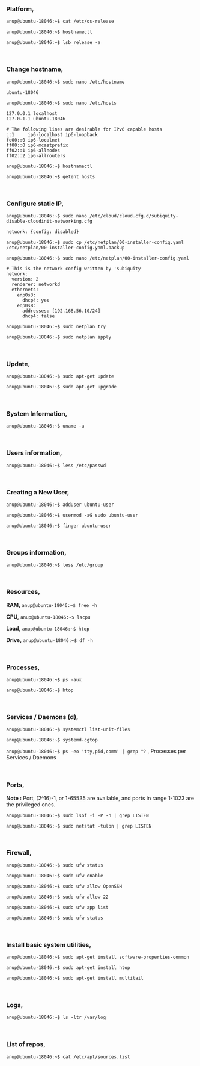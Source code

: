 ### Platform,

`anup@ubuntu-18046:~$ cat /etc/os-release`

`anup@ubuntu-18046:~$ hostnamectl`

`anup@ubuntu-18046:~$ lsb_release -a`

<br>

### Change hostname,

`anup@ubuntu-18046:~$ sudo nano /etc/hostname`

    ubuntu-18046

`anup@ubuntu-18046:~$ sudo nano /etc/hosts`

    127.0.0.1 localhost
    127.0.1.1 ubuntu-18046
    
    # The following lines are desirable for IPv6 capable hosts
    ::1     ip6-localhost ip6-loopback
    fe00::0 ip6-localnet
    ff00::0 ip6-mcastprefix
    ff02::1 ip6-allnodes
    ff02::2 ip6-allrouters

`anup@ubuntu-18046:~$ hostnamectl`

`anup@ubuntu-18046:~$ getent hosts`

<br>

### Configure static IP,

`anup@ubuntu-18046:~$ sudo nano /etc/cloud/cloud.cfg.d/subiquity-disable-cloudinit-networking.cfg`

    network: {config: disabled}


`anup@ubuntu-18046:~$ sudo cp /etc/netplan/00-installer-config.yaml /etc/netplan/00-installer-config.yaml.backup`

`anup@ubuntu-18046:~$ sudo nano /etc/netplan/00-installer-config.yaml`

    # This is the network config written by 'subiquity'
    network:
      version: 2
      renderer: networkd
      ethernets:
        enp0s3:
          dhcp4: yes
        enp0s8:
          addresses: [192.168.56.10/24]
          dhcp4: false

`anup@ubuntu-18046:~$ sudo netplan try`

`anup@ubuntu-18046:~$ sudo netplan apply`

<br>

### Update,

`anup@ubuntu-18046:~$ sudo apt-get update`

`anup@ubuntu-18046:~$ sudo apt-get upgrade`

<br>

### System Information,

`anup@ubuntu-18046:~$ uname -a`

<br>

### Users information,

`anup@ubuntu-18046:~$ less /etc/passwd`

<br>

### Creating a New User,

`anup@ubuntu-18046:~$ adduser ubuntu-user`

`anup@ubuntu-18046:~$ usermod -aG sudo ubuntu-user`

`anup@ubuntu-18046:~$ finger ubuntu-user`

<br>

### Groups information,

`anup@ubuntu-18046:~$ less /etc/group`

<br>

### Resources,

**RAM,** `anup@ubuntu-18046:~$ free -h`

**CPU,** `anup@ubuntu-18046:~$ lscpu`

**Load,** `anup@ubuntu-18046:~$ htop`

**Drive,** `anup@ubuntu-18046:~$ df -h`

<br>

### Processes,

`anup@ubuntu-18046:~$ ps -aux`

`anup@ubuntu-18046:~$ htop`

<br>

### Services / Daemons (d),

`anup@ubuntu-18046:~$ systemctl list-unit-files`

`anup@ubuntu-18046:~$ systemd-cgtop`

`anup@ubuntu-18046:~$ ps -eo 'tty,pid,comm' | grep ^?` , Processes per Services / Daemons

<br>

### Ports,

**Note :** Port, (2^16)-1, or 1-65535 are available, and ports in range 1-1023 are the privileged ones.

`anup@ubuntu-18046:~$ sudo lsof -i -P -n | grep LISTEN`

`anup@ubuntu-18046:~$ sudo netstat -tulpn | grep LISTEN`

<br>

### Firewall,

`anup@ubuntu-18046:~$ sudo ufw status`

`anup@ubuntu-18046:~$ sudo ufw enable`

`anup@ubuntu-18046:~$ sudo ufw allow OpenSSH`

`anup@ubuntu-18046:~$ sudo ufw allow 22`

`anup@ubuntu-18046:~$ sudo ufw app list`

`anup@ubuntu-18046:~$ sudo ufw status`

<br>

### Install basic system utilities,

`anup@ubuntu-18046:~$ sudo apt-get install software-properties-common`

`anup@ubuntu-18046:~$ sudo apt-get install htop`

`anup@ubuntu-18046:~$ sudo apt-get install multitail`

<br>

### Logs,

`anup@ubuntu-18046:~$ ls -ltr /var/log`

<br>

### List of repos,

`anup@ubuntu-18046:~$ cat /etc/apt/sources.list`

<br>

